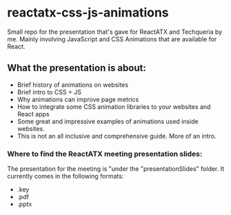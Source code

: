 # reactatx-css-js-animations

Small repo for the presentation that's gave for ReactATX and Techqueria by me. Mainly involving JavaScript and CSS Animations that are available for React.

## What the presentation is about:

- Brief history of animations on websites
- Brief intro to CSS + JS
- Why animations can improve page metrics
- How to integrate some CSS animation libraries to your websites and React apps
- Some great and impressive examples of animations used inside websites. 
- This is not an all inclusive and comprehensive guide. More of an intro. 

### Where to find the ReactATX meeting presentation slides:

The presentation for the meeting is "under the "presentationSlides" folder. It currently comes in the following formats:

- .key
- .pdf
- .pptx
